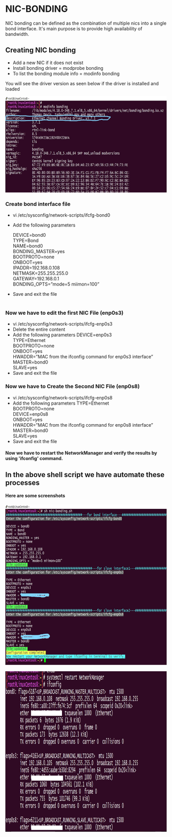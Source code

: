 
# NIC-BONDING

NIC bonding can be defined as the combination of multiple nics into a single bond interface.
It's main purpose is to provide high availability of bandwidth.


## Creating NIC bonding

- Add a new NIC if it does not exist
- Install bonding driver = modprobe bonding
- To list the bonding module info = modinfo bonding

You will see the driver version as seen below if the driver is installed and loaded

<img src="https://github.com/Dibyendu-sk/NIC-BONDING/blob/main/InkedCapture4_LI.jpg" width="600" height="300" />

### Create bond interface file
- vi /etc/sysconfig/network-scripts/ifcfg-bond0
- Add the following parameters

    DEVICE=bond0<br />
    TYPE=Bond<br />
    NAME=bond0<br />
    BONDING_MASTER=yes<br />
    BOOTPROTO=none<br />
    ONBOOT=yes<br />
    IPADDR=192.168.0.108<br />
    NETMASK=255.255.255.0<br />
    GATEWAY=192.168.0.1<br />
    BONDING_OPTS=”mode=5 miimon=100”
- Save and exit the file
<br /><br />

### Now we have to edit the first NIC File (enp0s3)
- vi /etc/sysconfig/network-scripts/ifcfg-enp0s3
- Delete the entire content
- Add the following parameters
    DEVICE=enp0s3<br />
    TYPE=Ethernet<br />
    BOOTPROTO=none<br />
    ONBOOT=yes<br />
    HWADDR=”MAC from the ifconfig command for enp0s3 interface”<br />
    MASTER=bond0<br />
    SLAVE=yes<br />
- Save and exit the file<br />

### Now we have to Create the Second NIC File (enp0s8)
- vi /etc/sysconfig/network-scripts/ifcfg-enp0s8
- Add the following parameters
    TYPE=Ethernet<br />
    BOOTPROTO=none<br />
    DEVICE=enp0s8<br />
    ONBOOT=yes<br />
    HWADDR=”MAC from the ifconfig command for enp0s8 interface”<br />
    MASTER=bond0<br />
    SLAVE=yes<br />
- Save and exit the file<br />

#### Now we have to restart the NetworkManager and verify the results by using 'ifconfig' command.

## In the above shell script we have automate these processes
#### Here are some screenshots

<img src="https://github.com/Dibyendu-sk/NIC-BONDING/blob/main/InkedCapture2_LI.jpg" width="800" height="500" />
<br /><br />

<img src="https://github.com/Dibyendu-sk/NIC-BONDING/blob/main/Capture3.PNG" width="800" height="500" />




